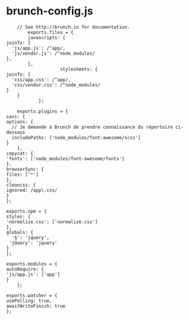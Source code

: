 # brunch-config.js


        // See http://brunch.io for documentation.
            exports.files = {
            javascripts: {
    joinTo: {
      'js/app.js': /^app/,
      'js/vendor.js': /^node_modules/
    },
            },
                        stylesheets: {
    joinTo: {
      'css/app.css': /^app/,
      'css/vendor.css': /^node_modules/
    }
        }
                };

        exports.plugins = {
    sass: {
    options: {
      // Je demande à Brunch de prendre connaissance du répertoire ci-dessous
      includePaths: ['node_modules/font-awesome/scss']
    }
        },
    copycat: {
    'fonts': ['node_modules/font-awesome/fonts']
    },
    browserSync: {
    files: ['*']
    },
    cleancss: {
    ignored: /app\.css/
    }
    };

    exports.npm = {
    styles: {
    'normalize.css': ['normalize.css']
    },
    globals: {
      '$': 'jquery',
     'jQuery': 'jquery'
    }
    };

    exports.modules = {
    autoRequire: {
    'js/app.js': ['app']
    }
        };

    exports.watcher = {
    usePolling: true,
    awaitWriteFinish: true
    };